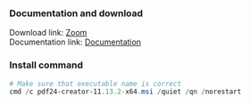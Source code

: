 ### Documentation and download
Download link: [Zoom](https://tools.pdf24.org/en/creator) <br />
Documentation link: [Documentation](https://help.pdf24.org/en/forums/topic/pdf24-creator-msi-setup-parameter-arguments/)

### Install command
```powershell
# Make sure that executable name is correct
cmd /c pdf24-creator-11.13.2-x64.msi /quiet /qn /norestart
```
